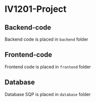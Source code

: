 # IV1201-Project

## Backend-code

Backend code is placed in `backend` folder

## Frontend-code

Frontend code is placed in `frontend` folder

## Database

Database SQP is placed in `database` folder
 


